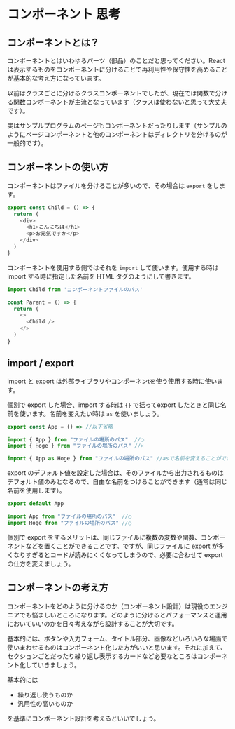 # コンポーネント 思考

## コンポーネントとは？

コンポーネントとはいわゆるパーツ（部品）のことだと思ってください。React は表示するものをコンポーネントに分けることで再利用性や保守性を高めることが基本的な考え方になっています。

以前はクラスごとに分けるクラスコンポーネントでしたが、現在では関数で分ける関数コンポーネントが主流となっています（クラスは使わないと思って大丈夫です）。

実はサンプルプログラムのページもコンポーネントだったりします（サンプルのようにページコンポーネントと他のコンポーネントはディレクトリを分けるのが一般的です）。

## コンポーネントの使い方
コンポーネントはファイルを分けることが多いので、その場合は `export` をします。
```typescript
export const Child = () => {
  return (
    <div>
      <h1>こんにちは</h1>
      <p>お元気ですか</p>
    </div>
  )
}
```

コンポーネントを使用する側ではそれを `import` して使います。使用する時は import する時に指定した名前を HTML タグのようにして書きます。
```typescript
import Child from 'コンポーネントファイルのパス'

const Parent = () => {
  return (
    <>
      <Child />
    </>
  )
}
```

## import / export
import と export は外部ライブラリやコンポーネンtを使う使用する時に使います。

個別で export した場合、import する時は `{}` で括ってexport したときと同じ名前を使います。名前を変えたい時は `as` を使いましょう。
```typescript
export const App = () => //以下省略

import { App } from "ファイルの場所のパス"  //◯
import { Hoge } from "ファイルの場所のパス" //×

import { App as Hoge } from "ファイルの場所のパス" //asで名前を変えることができる
```

export のデフォルト値を設定した場合は、そのファイルから出力されるものはデフォルト値のみとなるので、自由な名前をつけることができます（通常は同じ名前を使用します）。
```typescript
export default App

import App from "ファイルの場所のパス"  //◯
import Hoge from "ファイルの場所のパス" //◯
```

個別で export をするメリットは、同じファイルに複数の変数や関数、コンポーネントなどを置くことができることです。ですが、同じファイルに export が多くなりすぎるとコードが読みにくくなってしまうので、必要に合わせて export の仕方を変えましょう。

## コンポーネントの考え方

コンポーネントをどのように分けるのか（コンポーネント設計）は現役のエンジニアでも悩ましいところになります。どのように分けるとパフォーマンスと運用においていいのかを日々考えながら設計することが大切です。

基本的には、ボタンや入力フォーム、タイトル部分、画像などいろいろな場面で使いまわせるものはコンポーネント化した方がいいと思います。それに加えて、セクションごとだったり繰り返し表示するカードなど必要なところはコンポーネント化していきましょう。

基本的には
- 繰り返し使うものか
- 汎用性の高いものか

を基準にコンポーネント設計を考えるといいでしょう。
